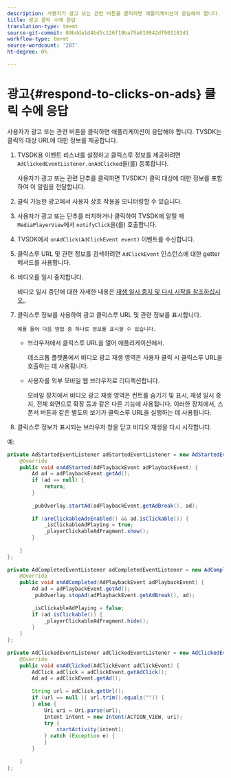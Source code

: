 ```yaml
---
description: 사용자가 광고 또는 관련 버튼을 클릭하면 애플리케이션이 응답해야 합니다. TVSDK는 클릭의 대상 URL에 대한 정보를 제공합니다.
title: 광고 클릭 수에 응답
translation-type: tm+mt
source-git-commit: 89bdda1d4bd5c126f19ba75a819942df901183d1
workflow-type: tm+mt
source-wordcount: '287'
ht-degree: 0%

---
```



# 광고{#respond-to-clicks-on-ads} 클릭 수에 응답

사용자가 광고 또는 관련 버튼을 클릭하면 애플리케이션이 응답해야 합니다. TVSDK는 클릭의 대상 URL에 대한 정보를 제공합니다.

1. TVSDK용 이벤트 리스너를 설정하고 클릭스루 정보를 제공하려면 `AdClickedEventListener.onAdClicked`을(를) 등록합니다.

   사용자가 광고 또는 관련 단추를 클릭하면 TVSDK가 클릭 대상에 대한 정보를 포함하여 이 알림을 전달합니다.
1. 클릭 가능한 광고에서 사용자 상호 작용을 모니터링할 수 있습니다.
1. 사용자가 광고 또는 단추를 터치하거나 클릭하여 TVSDK에 알릴 때 `MediaPlayerView`에서 `notifyClick`을(를) 호출합니다.
1. TVSDK에서 `onAdClick(AdClickEvent event)` 이벤트를 수신합니다.
1. 클릭스루 URL 및 관련 정보를 검색하려면 `AdClickEvent` 인스턴스에 대한 getter 메서드를 사용합니다.
1. 비디오를 일시 중지합니다.

   비디오 일시 중단에 대한 자세한 내용은 [재생 일시 중지 및 다시 시작을 참조하십시오.](../../ad-insertion/clickable-ads/android-1.4-pausing-resuming-playback.md).
1. 클릭스루 정보를 사용하여 광고 클릭스루 URL 및 관련 정보를 표시합니다.

       예를 들어 다음 방법 중 하나로 정보를 표시할 수 있습니다.
   
   * 브라우저에서 클릭스루 URL을 열어 애플리케이션에서.

      데스크톱 플랫폼에서 비디오 광고 재생 영역은 사용자 클릭 시 클릭스루 URL을 호출하는 데 사용됩니다.
   * 사용자를 외부 모바일 웹 브라우저로 리디렉션합니다.

      모바일 장치에서 비디오 광고 재생 영역은 컨트롤 숨기기 및 표시, 재생 일시 중지, 전체 화면으로 확장 등과 같은 다른 기능에 사용됩니다. 이러한 장치에서, 스폰서 버튼과 같은 별도의 보기가 클릭스루 URL을 실행하는 데 사용됩니다.

1. 클릭스루 정보가 표시되는 브라우저 창을 닫고 비디오 재생을 다시 시작합니다.

<!--<a id="example_2D93228E510D438C8AB5559897817A47"></a>-->

예:

```java
private AdStartedEventListener adStartedEventListener = new AdStartedEventListener() { 
    @Override 
    public void onAdStarted(AdPlaybackEvent adPlaybackEvent) { 
        Ad ad = adPlaybackEvent.getAd(); 
        if (ad == null) { 
            return; 
        } 
 
        _pubOverlay.startAd(adPlaybackEvent.getAdBreak(), ad); 
 
        if (areClickableAdsEnabled() && ad.isClickable()) { 
            _isClickableAdPlaying = true; 
            _playerClickableAdFragment.show(); 
        } 
 
    } 
}; 
 
private AdCompletedEventListener adCompletedEventListener = new AdCompletedEventListener() { 
    @Override 
    public void onAdCompleted(AdPlaybackEvent adPlaybackEvent) { 
        Ad ad = adPlaybackEvent.getAd(); 
        _pubOverlay.stopAd(adPlaybackEvent.getAdBreak(), ad); 
 
        _isClickableAdPlaying = false; 
        if (ad.isClickable()) { 
            _playerClickableAdFragment.hide(); 
        } 
    } 
}; 
 
private AdClickedEventListener adClickedEventListener = new AdClickedEventListener() { 
    @Override 
    public void onAdClicked(AdClickEvent adClickEvent) { 
        AdClick adClick = adClickEvent.getAdClick(); 
        Ad ad = adClickEvent.getAd(); 
 
        String url = adClick.getUrl(); 
        if (url == null || url.trim().equals("")) { 
        } else { 
            Uri uri = Uri.parse(url); 
            Intent intent = new Intent(ACTION_VIEW, uri); 
            try { 
                startActivity(intent); 
            } catch (Exception e) { 
            } 
        } 
 
    } 
}; 
```

